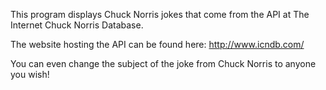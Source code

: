 This program displays Chuck Norris jokes that come from the API at The Internet Chuck Norris Database.

The website hosting the API can be found here: http://www.icndb.com/

You can even change the subject of the joke from Chuck Norris to anyone you wish!


